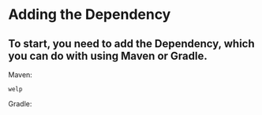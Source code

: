 # Adding the Dependency
## To start, you need to add the Dependency, which you can do with using Maven or Gradle.

Maven:
```
welp
```


Gradle:
